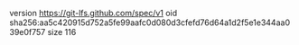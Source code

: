 version https://git-lfs.github.com/spec/v1
oid sha256:aa5c420915d752a5fe99aafc0d080d3cfefd76d64a1d2f5e1e344aa039e0f757
size 116
